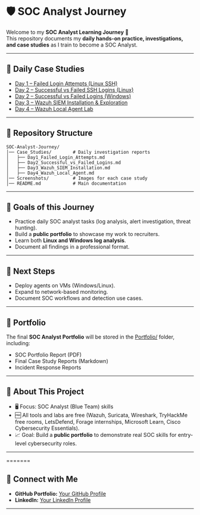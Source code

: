 # 🛡️ SOC Analyst Journey

Welcome to my **SOC Analyst Learning Journey** 🚀  
This repository documents my **daily hands-on practice, investigations, and case studies** as I train to become a SOC Analyst.

---

## 📅 Daily Case Studies

- [Day 1 – Failed Login Attempts (Linux SSH)](Case_Studies/Day1_Failed_Login_Attempts.md)  
- [Day 2 – Successful vs Failed SSH Logins (Linux)](Case_Studies/Day2_Successful_vs_Failed_Logins.md)  
- [Day 2 – Successful vs Failed Logins (Windows)](Case_Studies/Day2_Windows_Successful_vs_Failed_Logins.md)  
- [Day 3 – Wazuh SIEM Installation & Exploration](Case_Studies/Day3_Wazuh_SIEM_Installation.md)  
- [Day 4 – Wazuh Local Agent Lab](Case_Studies/Day4_Wazuh_Local_Agent.md)  


---

## 📂 Repository Structure
```
SOC-Analyst-Journey/
│── Case_Studies/        # Daily investigation reports
│   ├── Day1_Failed_Login_Attempts.md
│   ├── Day2_Successful_vs_Failed_Logins.md
│   ├── Day3_Wazuh_SIEM_Installation.md
│   ├── Day4_Wazuh_Local_Agent.md
│── Screenshots/         # Images for each case study
│── README.md            # Main documentation
```

---

## 🎯 Goals of this Journey
- Practice daily SOC analyst tasks (log analysis, alert investigation, threat hunting).  
- Build a **public portfolio** to showcase my work to recruiters.  
- Learn both **Linux and Windows log analysis**.  
- Document all findings in a professional format.

---

## 📌 Next Steps
- Deploy agents on VMs (Windows/Linux).  
- Expand to network-based monitoring.  
- Document SOC workflows and detection use cases. 

---


## 📑 Portfolio
The final **SOC Analyst Portfolio** will be stored in the [Portfolio/](Portfolio) folder, including:  
- SOC Portfolio Report (PDF)  
- Final Case Study Reports (Markdown)  
- Incident Response Reports  

---

## 📌 About This Project
- 🖥️ Focus: SOC Analyst (Blue Team) skills  
- 🆓 All tools and labs are free (Wazuh, Suricata, Wireshark, TryHackMe free rooms, LetsDefend, Forage internships, Microsoft Learn, Cisco Cybersecurity Essentials).  
- 📈 Goal: Build a **public portfolio** to demonstrate real SOC skills for entry-level cybersecurity roles.  

---


=======
## 🔗 Connect with Me
- **GitHub Portfolio:** [Your GitHub Profile](https://github.com/ShakiUllah/)  
- **LinkedIn:** [Your LinkedIn Profile](https://www.linkedin.com/in/shakir-ullah-161273377/)  

---
